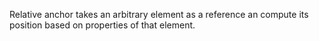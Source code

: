 Relative anchor takes an arbitrary element as a reference an compute its position based on properties of that element.